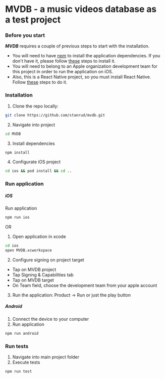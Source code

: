 # MVDB - a music videos database as a test project

### Before you start

***MVDB*** requires a couple of previous steps to start with the installation. 

- You will need to have [npm](https://www.npmjs.com/) to install the application dependencies. If you don't have it, please follow [these](https://www.npmjs.com/get-npm) steps to install it.
- You will need to belong to an Apple organization development team for this project in order to run the application on iOS. 
- Also, this is a React Native project, so you must install React Native. Follow [these](https://reactnative.dev/docs/environment-setup) steps to do it.

### Installation

1. Clone the repo locally:

```sh
git clone https://github.com/stanrud/mvdb.git
```

2. Navigate into project
```sh
cd MVDB
```

3. Install dependencies
```sh
npm install
```

4. Configurate iOS project
```sh
cd ios && pod install && cd ..
```

### Run application

##### iOS #####
Run application
```sh
npm run ios
```
OR
1. Open application in xcode
```sh
cd ios
open MVDB.xcworkspace
```

2. Configure signing on project target
- Tap on MVDB project
- Tap Signing & Capabilities tab
- Tap on MVDB target
- On Team field, choose the development team from your apple account

3. Run the application: Product -> Run or just the play button

##### Android #####

1. Connect the device to your computer
2. Run application
```sh
npm run android
```

### Run tests
1. Navigate into main project folder
2. Execute tests
```sh
npm run test
```
